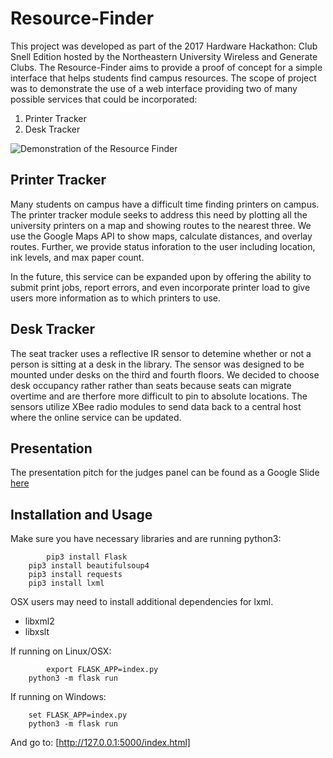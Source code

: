 # Resource-Finder
This project was developed as part of the 2017 Hardware Hackathon: Club Snell Edition
hosted by the Northeastern University Wireless and Generate Clubs. The Resource-Finder aims
to provide a proof of concept for a simple interface that helps students find campus resources. 
The scope of project was to demonstrate the use of a web interface providing two 
of many possible services that could be incorporated:
1. Printer Tracker
2. Desk Tracker

![Demonstration of the Resource Finder]("images/Demo.png")


## Printer Tracker
Many students on campus have a difficult time finding printers on campus. 
The printer tracker module seeks to address this need by plotting all the university
printers on a map and showing routes to the nearest three. We use the 
Google Maps API to show maps, calculate distances, and overlay routes. Further,
we provide status inforation to the user including location, ink levels, and max paper count. 

In the future, this service can be expanded upon by offering the ability to submit
print jobs, report errors, and even incorporate printer load to give users more
information as to which printers to use. 

## Desk Tracker
The seat tracker uses a reflective IR sensor to detemine whether or not a person
is sitting at a desk in the library. The sensor was designed to be mounted under
desks on the third and fourth floors. We decided to choose desk occupancy rather
rather than seats because seats can migrate overtime and are therfore more
difficult to pin to absolute locations. The sensors utilize XBee radio modules
to send data back to a central host where the online service can be updated. 

## Presentation
The presentation pitch for the judges panel can be found as a Google Slide
[here](https://docs.google.com/presentation/d/1Xl91hZJXQREt4FON7e__c784DFhDaDnBIEqxcMSJ-Pw/edit?usp=sharing)

## Installation and Usage

Make sure you have necessary libraries and are running python3:
```
        pip3 install Flask
	pip3 install beautifulsoup4
	pip3 install requests
	pip3 install lxml
```
OSX users may need to install additional dependencies for lxml.
* libxml2
* libxslt 

If running on Linux/OSX:
```
        export FLASK_APP=index.py
	python3 -m flask run
```

If running on Windows:
```
	set FLASK_APP=index.py
	python3 -m flask run
```

And go to: [http://127.0.0.1:5000/index.html]
